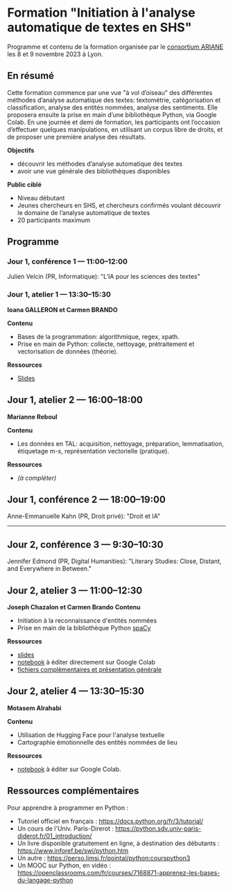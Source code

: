 # Formation "Initiation à l'analyse automatique de textes en SHS"

Programme et contenu de la formation organisée par le [consortium ARIANE](https://cst-ariane.huma-num.fr/) les 8 et 9 novembre 2023 à Lyon.

## En résumé

Cette formation commence par une vue "à vol d’oiseau" des différentes méthodes d’analyse automatique des textes: textométrie, catégorisation et classification, analyse des entités nommées, analyse des sentiments. Elle proposera ensuite la prise en main d’une bibliothèque Python, via Google Colab. En une journée et demi de formation, les participants ont l’occasion d’effectuer quelques manipulations, en utilisant un corpus libre de droits, et de proposer une première analyse des résultats.

**Objectifs**

- découvrir les méthodes d’analyse automatique des textes
- avoir une vue générale des bibliothèques disponibles

**Public ciblé**

- Niveau débutant
- Jeunes chercheurs en SHS, et chercheurs confirmés voulant découvrir le domaine de l’analyse automatique de textes
- 20 participants maximum

## Programme

### Jour 1, conférence 1 — 11:00–12:00

Julien Velcin (PR, Informatique):  "L’IA pour les sciences des textes"


### Jour 1, atelier 1 — 13:30–15:30

**Ioana GALLERON et Carmen BRANDO**

**Contenu**

- Bases de la programmation: algorithmique, regex, xpath.
- Prise en main de Python: collecte, nettoyage, prétraitement et vectorisation de données (théorie).


**Ressources**

- [Slides](https://github.com/Consortium-ARIANE/Formation-Lyon-8-9-novembre-2023/raw/main/seance1_2023.11.08.pptx)


## Jour 1, atelier 2 — 16:00–18:00

**Marianne Reboul**

**Contenu**

- Les données en TAL: acquisition, nettoyage, préparation, lemmatisation, étiquetage m-s, représentation vectorielle (pratique).


**Ressources**

- *(à compléter)*


## Jour 1, conférence 2 — 18:00–19:00

Anne-Emmanuelle Kahn (PR, Droit privé): "Droit et IA"


___________________________


## Jour 2, conférence 3 — 9:30–10:30

Jennifer Edmond (PR, Digital Humanities): "Literary Studies: Close, Distant, and Everywhere in Between."


## Jour 2, atelier 3 — 11:00–12:30

**Joseph Chazalon et Carmen Brando**
**Contenu**

- Initiation à la reconnaissance d'entités nommées
- Prise en main de la bibliothèque Python [spaCy](https://spacy.io/)


**Ressources**

- [slides](https://docs.google.com/presentation/d/1_RycfOOeQo8XZNojsx7SzaSDyhepj-8n8w7xMpf9UGI/edit)
- [notebook](https://colab.research.google.com/github/Consortium-ARIANE/Formation-Lyon-8-9-novembre-2023/blob/main/jour2-atelier1-NER-avec-spaCy/intro-ner-spacy-student.ipynb) à éditer directement sur Google Colab
- [fichiers complèmentaires et présentation générale](https://github.com/Consortium-ARIANE/Formation-Lyon-8-9-novembre-2023/tree/main/jour2-atelier1-NER-avec-spaCy)


## Jour 2, atelier 4 — 13:30–15:30

**Motasem Alrahabi**


**Contenu**

- Utilisation de Hugging Face pour l'analyse textuelle
- Cartographie émotionnelle des entités nommées de lieu


**Ressources**

- [notebook](https://colab.research.google.com/drive/1Es7sDrnOnhLtjo-7OBraEqRkW32OZq7x?usp=sharing) à éditer sur Google Colab.


## Ressources complémentaires

Pour apprendre à programmer en Python :

- Tutoriel officiel en français : <https://docs.python.org/fr/3/tutorial/>
- Un cours de l'Univ. Paris-Direrot : <https://python.sdv.univ-paris-diderot.fr/01_introduction/>
- Un livre disponible gratuitement en ligne, à destination des débutants : <https://www.inforef.be/swi/python.htm>
- Un autre : <https://perso.limsi.fr/pointal/python:courspython3>
- Un MOOC sur Python, en vidéo : <https://openclassrooms.com/fr/courses/7168871-apprenez-les-bases-du-langage-python>

